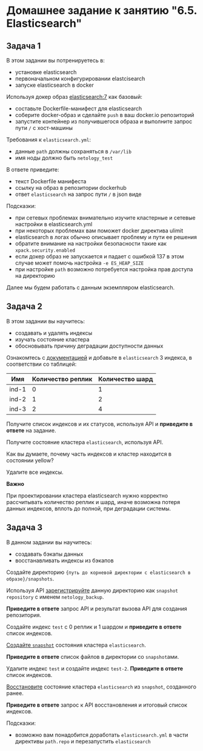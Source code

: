 # Домашнее задание к занятию "6.5. Elasticsearch"

## Задача 1

В этом задании вы потренируетесь в:
- установке elasticsearch
- первоначальном конфигурировании elastcisearch
- запуске elasticsearch в docker

Используя докер образ [elasticsearch:7](https://hub.docker.com/_/elasticsearch) как базовый:

- составьте Dockerfile-манифест для elasticsearch
- соберите docker-образ и сделайте `push` в ваш docker.io репозиторий
- запустите контейнер из получившегося образа и выполните запрос пути `/` c хост-машины

Требования к `elasticsearch.yml`:
- данные `path` должны сохраняться в `/var/lib` 
- имя ноды должно быть `netology_test`

В ответе приведите:
- текст Dockerfile манифеста
- ссылку на образ в репозитории dockerhub
- ответ `elasticsearch` на запрос пути `/` в json виде

Подсказки:
- при сетевых проблемах внимательно изучите кластерные и сетевые настройки в elasticsearch.yml
- при некоторых проблемах вам поможет docker директива ulimit
- elasticsearch в логах обычно описывает проблему и пути ее решения
- обратите внимание на настройки безопасности такие как `xpack.security.enabled` 
- если докер образ не запускается и падает с ошибкой 137 в этом случае может помочь настройка `-e ES_HEAP_SIZE`
- при настройке `path` возможно потребуется настройка прав доступа на директорию

Далее мы будем работать с данным экземпляром elasticsearch.

## Задача 2

В этом задании вы научитесь:
- создавать и удалять индексы
- изучать состояние кластера
- обосновывать причину деградации доступности данных

Ознакомтесь с [документацией](https://www.elastic.co/guide/en/elasticsearch/reference/current/indices-create-index.html) 
и добавьте в `elasticsearch` 3 индекса, в соответствии со таблицей:

| Имя | Количество реплик | Количество шард |
|-----|-------------------|-----------------|
| ind-1| 0 | 1 |
| ind-2 | 1 | 2 |
| ind-3 | 2 | 4 |

Получите список индексов и их статусов, используя API и **приведите в ответе** на задание.

Получите состояние кластера `elasticsearch`, используя API.

Как вы думаете, почему часть индексов и кластер находится в состоянии yellow?

Удалите все индексы.

**Важно**

При проектировании кластера elasticsearch нужно корректно рассчитывать количество реплик и шард,
иначе возможна потеря данных индексов, вплоть до полной, при деградации системы.

## Задача 3

В данном задании вы научитесь:
- создавать бэкапы данных
- восстанавливать индексы из бэкапов

Создайте директорию `{путь до корневой директории с elasticsearch в образе}/snapshots`.

Используя API [зарегистрируйте](https://www.elastic.co/guide/en/elasticsearch/reference/current/snapshots-register-repository.html#snapshots-register-repository) 
данную директорию как `snapshot repository` c именем `netology_backup`.

**Приведите в ответе** запрос API и результат вызова API для создания репозитория.

Создайте индекс `test` с 0 реплик и 1 шардом и **приведите в ответе** список индексов.

[Создайте `snapshot`](https://www.elastic.co/guide/en/elasticsearch/reference/current/snapshots-take-snapshot.html) 
состояния кластера `elasticsearch`.

**Приведите в ответе** список файлов в директории со `snapshot`ами.

Удалите индекс `test` и создайте индекс `test-2`. **Приведите в ответе** список индексов.

[Восстановите](https://www.elastic.co/guide/en/elasticsearch/reference/current/snapshots-restore-snapshot.html) состояние
кластера `elasticsearch` из `snapshot`, созданного ранее. 

**Приведите в ответе** запрос к API восстановления и итоговый список индексов.

Подсказки:
- возможно вам понадобится доработать `elasticsearch.yml` в части директивы `path.repo` и перезапустить `elasticsearch`

